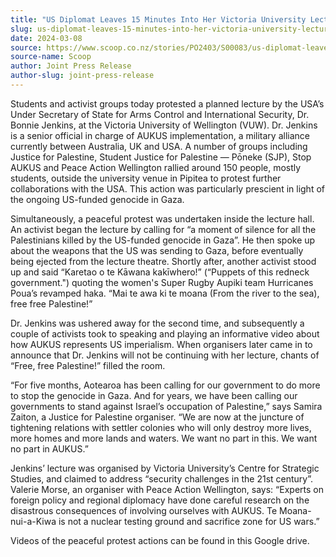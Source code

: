 ```yaml
---
title: "US Diplomat Leaves 15 Minutes Into Her Victoria University Lecture After Peaceful Protests By Students And Activists"
slug: us-diplomat-leaves-15-minutes-into-her-victoria-university-lecture-after-peaceful-protests-by-students-and-activists
date: 2024-03-08
source: https://www.scoop.co.nz/stories/PO2403/S00083/us-diplomat-leaves-15-minutes-into-her-victoria-university-lecture-after-peaceful-protests-by-students-and-activists.htm
source-name: Scoop
author: Joint Press Release
author-slug: joint-press-release
---
```

<p>Students and activist groups today protested a planned
lecture by the USA’s Under Secretary of State for Arms
Control and International Security, Dr. Bonnie Jenkins, at
the Victoria University of Wellington (VUW). Dr. Jenkins is
a senior official in charge of AUKUS implementation, a
military alliance currently between Australia, UK and USA. A
number of groups including Justice for Palestine, Student
Justice for Palestine — Pōneke (SJP), Stop AUKUS and
Peace Action Wellington rallied around 150 people, mostly
students, outside the university venue in Pipitea to protest
further collaborations with the USA. This action was
particularly prescient in light of the ongoing US-funded
genocide in Gaza.</p>

<p>Simultaneously, a peaceful protest
was undertaken inside the lecture hall. An activist began
the lecture by calling for “a moment of silence for all
the Palestinians killed by the US-funded genocide in
Gaza”. He then spoke up about the weapons that the US was
sending to Gaza, before eventually being ejected from the
lecture theatre. Shortly after, another activist stood up
and said “Karetao o te Kāwana kakīwhero!” (“Puppets
of this redneck government.") quoting the women's Super
Rugby Aupiki team Hurricanes Poua’s revamped
haka. “Mai te awa ki te moana (From the river to the
sea), free free Palestine!”</p>

<p>Dr. Jenkins was ushered
away for the second time, and subsequently a couple of
activists took to speaking and playing an informative video
about how AUKUS represents US imperialism. When organisers
later came in to announce that Dr. Jenkins will not be
continuing with her lecture, chants of “Free, free
Palestine!” filled the room.</p>

<p>“For five months,
Aotearoa has been calling for our government to do more to
stop the genocide in Gaza. And for years, we have been
calling our governments to stand against Israel’s
occupation of Palestine,” says Samira Zaiton, a Justice
for Palestine organiser. “We are now at the juncture of
tightening relations with settler colonies who will only
destroy more lives, more homes and more lands and waters. We
want no part in this. We want no part in
AUKUS.”</p>

<p>Jenkins’ lecture was organised by Victoria
University’s Centre for Strategic Studies, and claimed to
address “security challenges in the 21st century”.
Valerie Morse, an organiser with Peace Action Wellington,
says: “Experts on foreign policy and regional diplomacy
have done careful research on the disastrous consequences of
involving ourselves with AUKUS. Te Moana-nui-a-Kiwa is not a
nuclear testing ground and sacrifice zone for US
wars.”</p>

<p>Videos
of the peaceful protest actions can be found in this Google
drive.</p>



<!--


